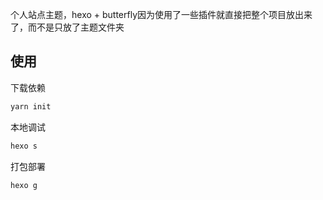 个人站点主题，hexo + butterfly因为使用了一些插件就直接把整个项目放出来了，而不是只放了主题文件夹

## 使用

下载依赖

```powershell
yarn init
```

本地调试

```powershell
hexo s
```

打包部署

```powershell
hexo g
```

